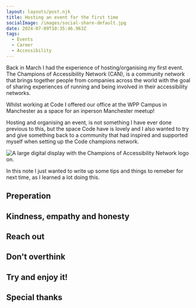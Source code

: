 ```yaml
---
layout: layouts/post.njk
title: Hosting an event for the first time
socialImage: /images/social-share-default.jpg
date: 2024-07-09T10:35:46.963Z
tags:
  - Events
  - Career
  - Accessibility
---
```

Back in March I had the experience of hosting/organising my first event. The Champions of Accessibility Network (CAN), is a community network that brings together people from companies across the world with the goal of sharing experiences of running and being involved in their accessibility networks.

Whilst working at Code I offered our office at the WPP Campus in Manchester as a space for an inperson Manchester meetup!

Hosting and organising an event, is not something I have ever done previous to this, but the space Code have is lovely and I also wanted to try and give something back to a community that had inspired and supported myself when setting up the Code champions network.

![A large digital display with the Champions of Accessibility Network logo on.](/images/img_1047-1-.jpg)

In this note I just wanted to write up some tips and things to remeber for next time, as I learned a lot doing this.

## Preperation

## Kindness, empathy and honesty

## Reach out

## Don't overthink

## Try and enjoy it!

## Special thanks